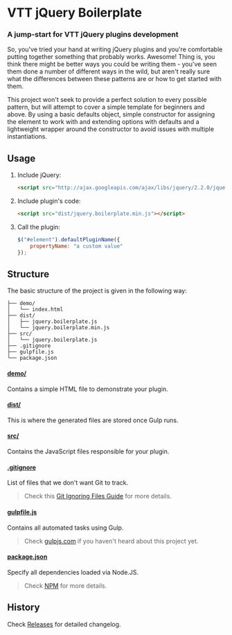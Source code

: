 # VTT jQuery Boilerplate

### A jump-start for VTT jQuery plugins development

So, you've tried your hand at writing jQuery plugins and you're comfortable putting together something that probably works. Awesome! Thing is, you think there might be better ways you could be writing them - you've seen them done a number of different ways in the wild, but aren't really sure what the differences between these patterns are or how to get started with them.

This project won't seek to provide a perfect solution to every possible pattern, but will attempt to cover a simple template for beginners and above. By using a basic defaults object, simple constructor for assigning the element to work with and extending options with defaults and a lightweight wrapper around the constructor to avoid issues with multiple instantiations.

## Usage

1. Include jQuery:

	```html
	<script src="http://ajax.googleapis.com/ajax/libs/jquery/2.2.0/jquery.min.js"></script>
	```

2. Include plugin's code:

	```html
	<script src="dist/jquery.boilerplate.min.js"></script>
	```

3. Call the plugin:

	```javascript
	$("#element").defaultPluginName({
		propertyName: "a custom value"
	});
	```

## Structure

The basic structure of the project is given in the following way:

```
├── demo/
│   └── index.html
├── dist/
│   ├── jquery.boilerplate.js
│   └── jquery.boilerplate.min.js
├── src/
│   └── jquery.boilerplate.js
├── .gitignore
├── gulpfile.js
└── package.json
```

#### [demo/](https://github.com/libeo-vtt/vtt-jquery-boilerplate/tree/master/demo)

Contains a simple HTML file to demonstrate your plugin.

#### [dist/](https://github.com/libeo-vtt/vtt-jquery-boilerplate/tree/master/dist)

This is where the generated files are stored once Gulp runs.

#### [src/](https://github.com/libeo-vtt/vtt-jquery-boilerplate/tree/master/src)

Contains the JavaScript files responsible for your plugin.

#### [.gitignore](https://github.com/libeo-vtt/vtt-jquery-boilerplate/tree/master/.gitignore)

List of files that we don't want Git to track.

> Check this [Git Ignoring Files Guide](https://help.github.com/articles/ignoring-files) for more details.

#### [gulpfile.js](https://github.com/libeo-vtt/vtt-jquery-boilerplate/tree/master/gulpfile.js)

Contains all automated tasks using Gulp.

> Check [gulpjs.com](http://gulpjs.com/) if you haven't heard about this project yet.

#### [package.json](https://github.com/libeo-vtt/vtt-jquery-boilerplate/tree/master/package.json)

Specify all dependencies loaded via Node.JS.

> Check [NPM](https://npmjs.org/doc/json.html) for more details.

## History

Check [Releases](https://github.com/libeo-vtt/vtt-jquery-boilerplate/releases) for detailed changelog.


